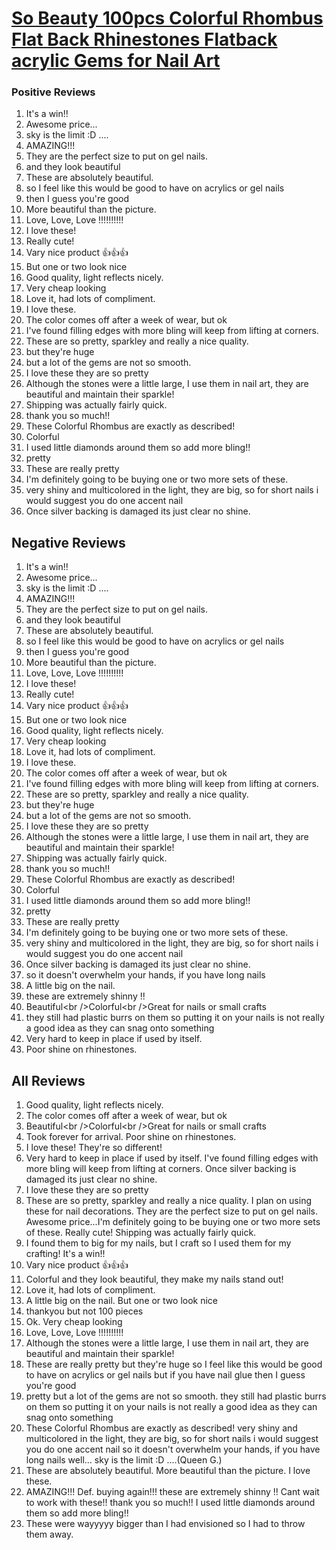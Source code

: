 # [So Beauty 100pcs Colorful Rhombus Flat Back Rhinestones Flatback acrylic Gems for Nail Art](https://products.checkmycream.com/products/So-Beauty-100pcs-Colorful-Rhombus-Flat-Back-Rhinestones-Flatback-acrylic-Gems-for-Nail-Art.html)

### Positive Reviews

<ol>
      <li>It&#x27;s a win!!</li>
      <li>Awesome price...</li>
      <li>sky is the limit :D ....</li>
      <li>AMAZING!!!</li>
      <li>They are the perfect size to put on gel nails.  </li>
      <li>and they look beautiful</li>
      <li>These are absolutely beautiful.</li>
      <li>so I feel like this would be good to have on acrylics or gel nails</li>
      <li>then I guess you&#x27;re good</li>
      <li>More beautiful than the picture.</li>
      <li>Love, Love, Love !!!!!!!!!!</li>
      <li>I love these!</li>
      <li>Really cute!  </li>
      <li>Vary nice product 👍👍👍</li>
      <li>But one or two look nice</li>
      <li>Good quality, light reflects nicely.</li>
      <li>Very cheap looking</li>
      <li>Love it, had lots of compliment.</li>
      <li>I love these.</li>
      <li>The color comes off after a week of wear, but ok</li>
      <li>I&#x27;ve found filling edges with more bling will keep from lifting at corners.</li>
      <li>These are so pretty, sparkley and really a nice quality.</li>
      <li>but they&#x27;re huge</li>
      <li>but a lot of the gems are not so smooth.</li>
      <li>I love these they are so pretty</li>
      <li>Although the stones were a little large, I use them in nail art, they are beautiful and maintain their sparkle!</li>
      <li>Shipping was actually fairly quick.</li>
      <li>thank you so much!!</li>
      <li>These Colorful Rhombus are exactly as described!</li>
      <li>Colorful</li>
      <li>I used little diamonds around them so add more bling!!</li>
      <li>pretty</li>
      <li>These are really pretty</li>
      <li>I&#x27;m definitely going to be buying one or two more sets of these.  </li>
      <li>very shiny and multicolored in the light, they are big, so for short nails i would suggest you do one accent nail</li>
      <li>Once silver backing is damaged its just clear no shine.</li>
</ol>


<h2>Negative Reviews</h2>
<ol>
<li> It&#x27;s a win!!</li>
<li> Awesome price...</li>
<li> sky is the limit :D ....</li>
<li> AMAZING!!!</li>
<li> They are the perfect size to put on gel nails.  </li>
<li> and they look beautiful</li>
<li> These are absolutely beautiful.</li>
<li> so I feel like this would be good to have on acrylics or gel nails</li>
<li> then I guess you&#x27;re good</li>
<li> More beautiful than the picture.</li>
<li> Love, Love, Love !!!!!!!!!!</li>
<li> I love these!</li>
<li> Really cute!  </li>
<li> Vary nice product 👍👍👍</li>
<li> But one or two look nice</li>
<li> Good quality, light reflects nicely.</li>
<li> Very cheap looking</li>
<li> Love it, had lots of compliment.</li>
<li> I love these.</li>
<li> The color comes off after a week of wear, but ok</li>
<li> I&#x27;ve found filling edges with more bling will keep from lifting at corners.</li>
<li> These are so pretty, sparkley and really a nice quality.</li>
<li> but they&#x27;re huge</li>
<li> but a lot of the gems are not so smooth.</li>
<li> I love these they are so pretty</li>
<li> Although the stones were a little large, I use them in nail art, they are beautiful and maintain their sparkle!</li>
<li> Shipping was actually fairly quick.</li>
<li> thank you so much!!</li>
<li> These Colorful Rhombus are exactly as described!</li>
<li> Colorful</li>
<li> I used little diamonds around them so add more bling!!</li>
<li> pretty</li>
<li> These are really pretty</li>
<li> I&#x27;m definitely going to be buying one or two more sets of these.  </li>
<li> very shiny and multicolored in the light, they are big, so for short nails i would suggest you do one accent nail</li>
<li> Once silver backing is damaged its just clear no shine.</li>
<li> so it doesn&#x27;t overwhelm your hands, if you have long nails</li>
<li> A little big on the nail.</li>
<li> these are extremely shinny !!</li>
<li> Beautiful&lt;br /&gt;Colorful&lt;br /&gt;Great for nails or small crafts</li>
<li> they still had plastic burrs on them so putting it on your nails is not really a good idea as they can snag onto something</li>
<li> Very hard to keep in place if used by itself.</li>
<li> Poor shine on rhinestones.</li>
</ol>

<h2>All Reviews</h2>

<ol>
    <li> Good quality, light reflects nicely.</li>
    <li> The color comes off after a week of wear, but ok</li>
    <li> Beautiful&lt;br /&gt;Colorful&lt;br /&gt;Great for nails or small crafts</li>
    <li> Took forever for arrival. Poor shine on rhinestones.</li>
    <li> I love these! They&#x27;re so different!</li>
    <li> Very hard to keep in place if used by itself. I&#x27;ve found filling edges with more bling will keep from lifting at corners. Once silver backing is damaged its just clear no shine.</li>
    <li> I love these they are so pretty</li>
    <li> These are so pretty, sparkley and really a nice quality. I plan on using these for nail decorations.  They are the perfect size to put on gel nails.  Awesome price...I&#x27;m definitely going to be buying one or two more sets of these.  Really cute!  Shipping was actually fairly quick.</li>
    <li> I found them to big for my nails, but I craft so I used them for my crafting! It&#x27;s a win!!</li>
    <li> Vary nice product 👍👍👍</li>
    <li> Colorful and they look beautiful, they make my nails stand out!</li>
    <li> Love it, had lots of compliment.</li>
    <li> A little big on the nail. But one or two look nice</li>
    <li> thankyou but not 100 pieces</li>
    <li> Ok.  Very cheap looking</li>
    <li> Love, Love, Love !!!!!!!!!!</li>
    <li> Although the stones were a little large, I use them in nail art, they are beautiful and maintain their sparkle!</li>
    <li> These are really pretty but they&#x27;re huge so I feel like this would be good to have on acrylics or gel nails but if you have nail glue then I guess you&#x27;re good</li>
    <li> pretty but a lot of the gems are not so smooth. they still had plastic burrs on them so putting it on your nails is not really a good idea as they can snag onto something</li>
    <li> These Colorful Rhombus are exactly as described! very shiny and multicolored in the light, they are big, so for short nails i would suggest you do one accent nail so it doesn&#x27;t overwhelm your hands, if you have long nails well... sky is the limit :D ....(Queen G.)</li>
    <li> These are absolutely beautiful. More beautiful than the picture. I love these.</li>
    <li> AMAZING!!! Def. buying again!!! these are extremely shinny !! Cant wait to work with these!! thank you so much!! I used little diamonds around them so add more bling!!</li>
    <li> These were wayyyyy bigger than I had envisioned so I had to throw them away.</li>
</ol>





